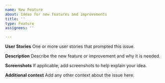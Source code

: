 ```yaml
---
name: New Feature
about: Ideas for new features and improvements
title: ''
type: Feature
assignees: ''

---
```


**User Stories**
One or more user stories that prompted this issue.

**Description**
Describe the new feature or improvement and why it is needed.

**Screenshots**
If applicable, add screenshots to help explain your idea.

**Additional context**
Add any other context about the issue here.

